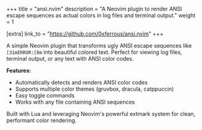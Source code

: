 +++
title = "ansi.nvim"
description = "A Neovim plugin to render ANSI escape sequences as actual colors in log files and terminal output."
weight = 1

[extra]
link_to = "https://github.com/0xferrous/ansi.nvim"
+++

A simple Neovim plugin that transforms ugly ANSI escape sequences like `[31mERROR:[0m` into beautiful colored text. Perfect for viewing log files, terminal output, or any text with ANSI color codes.

**Features:**
- Automatically detects and renders ANSI color codes
- Supports multiple color themes (gruvbox, dracula, catppuccin)
- Easy toggle commands
- Works with any file containing ANSI sequences

Built with Lua and leveraging Neovim's powerful extmark system for clean, performant color rendering.

